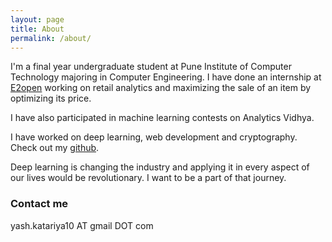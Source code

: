 ```yaml
---
layout: page
title: About
permalink: /about/
---
```


I'm a final year undergraduate student at Pune Institute of Computer Technology majoring in Computer Engineering. I have done an internship at <a href="https://www.e2open.com/" target="_blank">E2open</a> working on retail analytics and maximizing the sale of an item by optimizing its price.

I have also participated in machine learning contests on Analytics Vidhya.

I have worked on deep learning, web development and cryptography. Check out my <a href="https://github.com/yashk2810"  target="_blank">github</a>.

Deep learning is changing the industry and applying it in every aspect of our lives would be revolutionary. I want to be a part of that journey.



### Contact me

yash.katariya10 AT gmail DOT com
